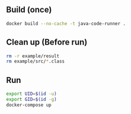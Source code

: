 ## Build  (once)
```bash
docker build --no-cache -t java-code-runner .
```

## Clean up (Before run)
```bash
rm -r example/result
rm example/src/*.class
```

## Run
```bash
export UID=$(id -u)
export GID=$(id -g)
docker-compose up 
```